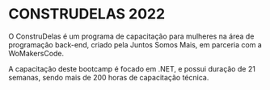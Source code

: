 # CONSTRUDELAS 2022

O ConstruDelas é um programa de capacitação para mulheres na área de programação back-end, criado pela Juntos Somos Mais, em parceria com a WoMakersCode.

A capacitação deste bootcamp é focado em .NET, e possui duração de 21 semanas, sendo mais de 200 horas de capacitação técnica.
